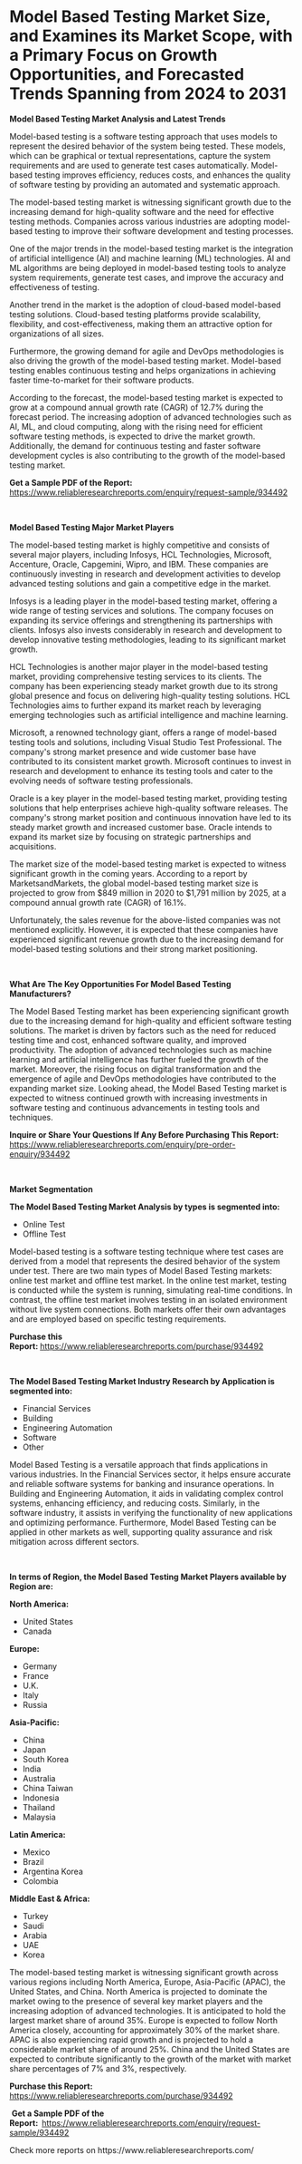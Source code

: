 <p><h1>Model Based Testing Market Size, and Examines its Market Scope, with a Primary Focus on Growth Opportunities, and Forecasted Trends Spanning from 2024 to 2031</h1></p><p><strong>Model Based Testing Market Analysis and Latest Trends</strong></p>
<p><p>Model-based testing is a software testing approach that uses models to represent the desired behavior of the system being tested. These models, which can be graphical or textual representations, capture the system requirements and are used to generate test cases automatically. Model-based testing improves efficiency, reduces costs, and enhances the quality of software testing by providing an automated and systematic approach.</p><p>The model-based testing market is witnessing significant growth due to the increasing demand for high-quality software and the need for effective testing methods. Companies across various industries are adopting model-based testing to improve their software development and testing processes.</p><p>One of the major trends in the model-based testing market is the integration of artificial intelligence (AI) and machine learning (ML) technologies. AI and ML algorithms are being deployed in model-based testing tools to analyze system requirements, generate test cases, and improve the accuracy and effectiveness of testing.</p><p>Another trend in the market is the adoption of cloud-based model-based testing solutions. Cloud-based testing platforms provide scalability, flexibility, and cost-effectiveness, making them an attractive option for organizations of all sizes.</p><p>Furthermore, the growing demand for agile and DevOps methodologies is also driving the growth of the model-based testing market. Model-based testing enables continuous testing and helps organizations in achieving faster time-to-market for their software products.</p><p>According to the forecast, the model-based testing market is expected to grow at a compound annual growth rate (CAGR) of 12.7% during the forecast period. The increasing adoption of advanced technologies such as AI, ML, and cloud computing, along with the rising need for efficient software testing methods, is expected to drive the market growth. Additionally, the demand for continuous testing and faster software development cycles is also contributing to the growth of the model-based testing market.</p></p>
<p><strong>Get a Sample PDF of the Report:&nbsp;</strong> <a href="https://www.reliableresearchreports.com/enquiry/request-sample/934492">https://www.reliableresearchreports.com/enquiry/request-sample/934492</a></p>
<p>&nbsp;</p>
<p><strong>Model Based Testing Major Market Players</strong></p>
<p><p>The model-based testing market is highly competitive and consists of several major players, including Infosys, HCL Technologies, Microsoft, Accenture, Oracle, Capgemini, Wipro, and IBM. These companies are continuously investing in research and development activities to develop advanced testing solutions and gain a competitive edge in the market.</p><p>Infosys is a leading player in the model-based testing market, offering a wide range of testing services and solutions. The company focuses on expanding its service offerings and strengthening its partnerships with clients. Infosys also invests considerably in research and development to develop innovative testing methodologies, leading to its significant market growth.</p><p>HCL Technologies is another major player in the model-based testing market, providing comprehensive testing services to its clients. The company has been experiencing steady market growth due to its strong global presence and focus on delivering high-quality testing solutions. HCL Technologies aims to further expand its market reach by leveraging emerging technologies such as artificial intelligence and machine learning.</p><p>Microsoft, a renowned technology giant, offers a range of model-based testing tools and solutions, including Visual Studio Test Professional. The company's strong market presence and wide customer base have contributed to its consistent market growth. Microsoft continues to invest in research and development to enhance its testing tools and cater to the evolving needs of software testing professionals.</p><p>Oracle is a key player in the model-based testing market, providing testing solutions that help enterprises achieve high-quality software releases. The company's strong market position and continuous innovation have led to its steady market growth and increased customer base. Oracle intends to expand its market size by focusing on strategic partnerships and acquisitions.</p><p>The market size of the model-based testing market is expected to witness significant growth in the coming years. According to a report by MarketsandMarkets, the global model-based testing market size is projected to grow from $849 million in 2020 to $1,791 million by 2025, at a compound annual growth rate (CAGR) of 16.1%.</p><p>Unfortunately, the sales revenue for the above-listed companies was not mentioned explicitly. However, it is expected that these companies have experienced significant revenue growth due to the increasing demand for model-based testing solutions and their strong market positioning.</p></p>
<p>&nbsp;</p>
<p><strong>What Are The Key Opportunities For Model Based Testing Manufacturers?</strong></p>
<p><p>The Model Based Testing market has been experiencing significant growth due to the increasing demand for high-quality and efficient software testing solutions. The market is driven by factors such as the need for reduced testing time and cost, enhanced software quality, and improved productivity. The adoption of advanced technologies such as machine learning and artificial intelligence has further fueled the growth of the market. Moreover, the rising focus on digital transformation and the emergence of agile and DevOps methodologies have contributed to the expanding market size. Looking ahead, the Model Based Testing market is expected to witness continued growth with increasing investments in software testing and continuous advancements in testing tools and techniques.</p></p>
<p><strong>Inquire or Share Your Questions If Any Before Purchasing This Report:</strong> <a href="https://www.reliableresearchreports.com/enquiry/pre-order-enquiry/934492">https://www.reliableresearchreports.com/enquiry/pre-order-enquiry/934492</a></p>
<p>&nbsp;</p>
<p><strong>Market Segmentation</strong></p>
<p><strong>The Model Based Testing Market Analysis by types is segmented into:</strong></p>
<p><ul><li>Online Test</li><li>Offline Test</li></ul></p>
<p><p>Model-based testing is a software testing technique where test cases are derived from a model that represents the desired behavior of the system under test. There are two main types of Model Based Testing markets: online test market and offline test market. In the online test market, testing is conducted while the system is running, simulating real-time conditions. In contrast, the offline test market involves testing in an isolated environment without live system connections. Both markets offer their own advantages and are employed based on specific testing requirements.</p></p>
<p><strong>Purchase this Report:&nbsp;</strong><a href="https://www.reliableresearchreports.com/purchase/934492">https://www.reliableresearchreports.com/purchase/934492</a></p>
<p>&nbsp;</p>
<p><strong>The Model Based Testing Market Industry Research by Application is segmented into:</strong></p>
<p><ul><li>Financial Services</li><li>Building</li><li>Engineering Automation</li><li>Software</li><li>Other</li></ul></p>
<p><p>Model Based Testing is a versatile approach that finds applications in various industries. In the Financial Services sector, it helps ensure accurate and reliable software systems for banking and insurance operations. In Building and Engineering Automation, it aids in validating complex control systems, enhancing efficiency, and reducing costs. Similarly, in the software industry, it assists in verifying the functionality of new applications and optimizing performance. Furthermore, Model Based Testing can be applied in other markets as well, supporting quality assurance and risk mitigation across different sectors.</p></p>
<p>&nbsp;</p>
<p><strong>In terms of Region, the Model Based Testing Market Players available by Region are:</strong></p>
<p>
    <p> <strong> North America: </strong>
        <ul>
            <li>United States</li>
            <li>Canada</li>
        </ul>
        </p> 
    <p> <strong> Europe: </strong>
        <ul>
            <li>Germany</li>
            <li>France</li>
            <li>U.K.</li>
            <li>Italy</li>
            <li>Russia</li>
        </ul>
        </p> 
    <p> <strong> Asia-Pacific: </strong>
        <ul>
            <li>China</li>
            <li>Japan</li>
            <li>South Korea</li>
            <li>India</li>
            <li>Australia</li>
            <li>China Taiwan</li>
            <li>Indonesia</li>
            <li>Thailand</li>
            <li>Malaysia</li>
        </ul>
        </p> 
    <p> <strong> Latin America: </strong>
        <ul>
            <li>Mexico</li>
            <li>Brazil</li>
            <li>Argentina Korea</li>
            <li>Colombia</li>
        </ul>
        </p> 
    <p> <strong> Middle East & Africa: </strong>
        <ul>
            <li>Turkey</li>
            <li>Saudi</li>
            <li>Arabia</li>
            <li>UAE</li>
            <li>Korea</li>
        </ul>
    </p>
    </p>
<p><p>The model-based testing market is witnessing significant growth across various regions including North America, Europe, Asia-Pacific (APAC), the United States, and China. North America is projected to dominate the market owing to the presence of several key market players and the increasing adoption of advanced technologies. It is anticipated to hold the largest market share of around 35%. Europe is expected to follow North America closely, accounting for approximately 30% of the market share. APAC is also experiencing rapid growth and is projected to hold a considerable market share of around 25%. China and the United States are expected to contribute significantly to the growth of the market with market share percentages of 7% and 3%, respectively.</p></p>
<p><strong>Purchase this Report: </strong><a href="https://www.reliableresearchreports.com/purchase/934492">https://www.reliableresearchreports.com/purchase/934492</a></p>
<p>&nbsp;<strong>Get a Sample PDF of the Report:&nbsp;&nbsp;</strong><a href="https://www.reliableresearchreports.com/enquiry/request-sample/934492">https://www.reliableresearchreports.com/enquiry/request-sample/934492</a></p>
<p><strong></strong></p>
<p>Check more reports on https://www.reliableresearchreports.com/</p>